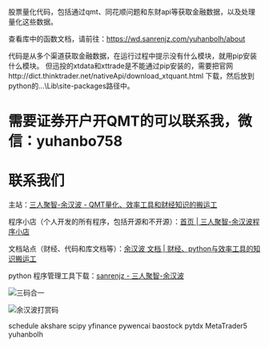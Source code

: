 
股票量化代码，包括通过qmt、同花顺问题和东财api等获取金融数据，以及处理量化这些数据。

查看库中的函数文档，请前往：https://wd.sanrenjz.com/yuhanbolh/about

代码是从多个渠道获取金融数据，在运行过程中提示没有什么模块，就用pip安装什么模块。
但迅投的xtdata和xttrade是不能通过pip安装的，需要把官网http://dict.thinktrader.net/nativeApi/download_xtquant.html 下载，然后放到python的...\Lib\site-packages路径中。

# 需要证券开户开QMT的可以联系我，微信：yuhanbo758


# 联系我们

主站：[三人聚智-余汉波 - QMT量化、效率工具和财经知识的搬运工](https://www.sanrenjz.com/)

程序小店（个人开发的所有程序，包括开源和不开源）：[首页 | 三人聚智-余汉波程序小店](https://jy.sanrenjz.com/)

文档站点（财经、代码和库文档等）：[余汉波 文档 | 财经、python与效率工具的知识搬运工](https://wd.sanrenjz.com/)

python 程序管理工具下载：[sanrenjz - 三人聚智-余汉波](https://www.sanrenjz.com/sanrenjz/)

![三码合一](https://gdsx.sanrenjz.com/image/sanrenjz_yuhanbolh_yuhanbo758.png?imageSlim&t=1ab9b82c-e220-8022-beff-e265a194292a)

![余汉波打赏码](https://gdsx.sanrenjz.com/PicGo/%E6%89%93%E8%B5%8F%E7%A0%81500.png)



schedule
akshare
scipy
yfinance
pywencai
baostock
pytdx
MetaTrader5
yuhanbolh

